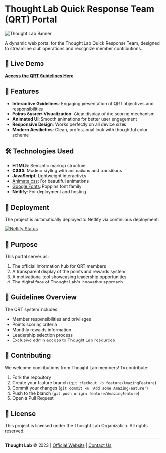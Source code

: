 # Thought Lab Quick Response Team (QRT) Portal

![Thought Lab Banner](https://via.placeholder.com/1200x400/2e7d32/ffffff?text=Thought+Lab+QRT)

A dynamic web portal for the Thought Lab Quick Response Team, designed to streamline club operations and recognize member contributions.

## 🔗 Live Demo
**[Access the QRT Guidelines Here](https://thunderous-trifle-d9d806.netlify.app/guideline)**

## 🌟 Features

- **Interactive Guidelines**: Engaging presentation of QRT objectives and responsibilities
- **Points System Visualization**: Clear display of the scoring mechanism
- **Animated UI**: Smooth animations for better user engagement
- **Responsive Design**: Works perfectly on all device sizes
- **Modern Aesthetics**: Clean, professional look with thoughtful color scheme

## 🛠️ Technologies Used

- **HTML5**: Semantic markup structure
- **CSS3**: Modern styling with animations and transitions
- **JavaScript**: Lightweight interactivity
- [Animate.css](https://animate.style/): For beautiful animations
- [Google Fonts](https://fonts.google.com/): Poppins font family
- **Netlify**: For deployment and hosting


## 🚀 Deployment

The project is automatically deployed to Netlify via continuous deployment:

[![Netlify Status](https://api.netlify.com/api/v1/badges/YOUR_BADGE_ID/deploy-status)](https://app.netlify.com/sites/YOUR_SITE_NAME/deploys)

## 🎯 Purpose

This portal serves as:
1. The official information hub for QRT members
2. A transparent display of the points and rewards system
3. A motivational tool showcasing leadership opportunities
4. The digital face of Thought Lab's innovative approach

## 📜 Guidelines Overview

The QRT system includes:
- Member responsibilities and privileges
- Points scoring criteria
- Monthly rewards information
- Leadership selection process
- Exclusive admin access to Thought Lab resources

## 🤝 Contributing

We welcome contributions from Thought Lab members! To contribute:

1. Fork the repository
2. Create your feature branch (`git checkout -b feature/AmazingFeature`)
3. Commit your changes (`git commit -m 'Add some AmazingFeature'`)
4. Push to the branch (`git push origin feature/AmazingFeature`)
5. Open a Pull Request

## 📄 License

This project is licensed under the Thought Lab Organization. All rights reserved.

---

**Thought Lab** © 2023 | [Official Website](#) | [Contact Us](#)
